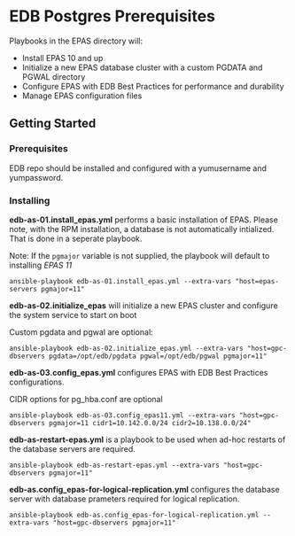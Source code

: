 # EDB Postgres Prerequisites

Playbooks in the EPAS directory will: 

* Install EPAS 10 and up 
* Initialize a new EPAS database cluster with a custom PGDATA and PGWAL directory
* Configure EPAS with EDB Best Practices for performance and durability 
* Manage EPAS configuration files 
 

## Getting Started

### Prerequisites

EDB repo should be installed and configured with a yumusername and yumpassword. 


### Installing

**edb-as-01.install_epas.yml** performs a basic installation of EPAS. Please note, with the RPM installation, a database is not automatically intialized. That is done in a seperate playbook. 

Note: If the `pgmajor` variable is not supplied, the playbook will default to installing *EPAS 11*
```
ansible-playbook edb-as-01.install_epas.yml --extra-vars "host=epas-servers pgmajor=11"
```

**edb-as-02.initialize_epas** will initialize a new EPAS cluster and configure the system service to start on boot 

Custom pgdata and pgwal are optional: 
```
ansible-playbook edb-as-02.initialize_epas.yml --extra-vars "host=gpc-dbservers pgdata=/opt/edb/pgdata pgwal=/opt/edb/pgwal pgmajor=11"
```
**edb-as-03.config_epas.yml** configures EPAS with EDB Best Practices configurations. 

CIDR options for pg_hba.conf are optional 
```
ansible-playbook edb-as-03.config_epas11.yml --extra-vars "host=gpc-dbservers pgmajor=11 cidr1=10.142.0.0/24 cidr2=10.138.0.0/24"
 ```

**edb-as-restart-epas.yml** is a playbook to be used when ad-hoc restarts of the database servers are required. 
```
ansible-playbook edb-as-restart-epas.yml --extra-vars "host=gpc-dbservers pgmajor=11"
```
**edb-as.config_epas-for-logical-replication.yml** configures the database server with database prameters required for logical replication. 
```
ansible-playbook edb-as.config_epas-for-logical-replication.yml --extra-vars "host=gpc-dbservers pgmajor=11"
```